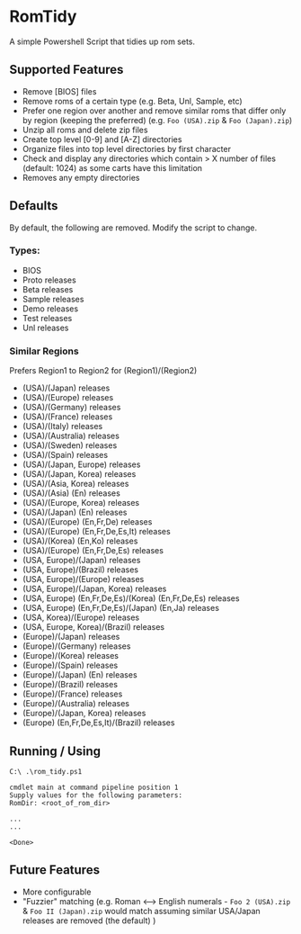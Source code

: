 # RomTidy
A simple Powershell Script that tidies up rom sets.

## Supported Features
* Remove \[BIOS\] files
* Remove roms of a certain type (e.g. Beta, Unl, Sample, etc)
* Prefer one region over another and remove similar roms that differ only by region (keeping the preferred) (e.g. `Foo (USA).zip` & `Foo (Japan).zip`)
* Unzip all roms and delete zip files
* Create top level \[0-9\] and \[A-Z\] directories
* Organize files into top level directories by first character
* Check and display any directories which contain > X number of files (default: 1024) as some carts have this limitation
* Removes any empty directories

## Defaults
By default, the following are removed. Modify the script to change.

### Types:
* BIOS
* Proto releases
* Beta releases
* Sample releases
* Demo releases
* Test releases
* Unl releases

### Similar Regions
Prefers Region1 to Region2 for (Region1)/(Region2)

* (USA)/(Japan) releases
* (USA)/(Europe) releases
* (USA)/(Germany) releases
* (USA)/(France) releases
* (USA)/(Italy) releases
* (USA)/(Australia) releases
* (USA)/(Sweden) releases
* (USA)/(Spain) releases
* (USA)/(Japan, Europe) releases
* (USA)/(Japan, Korea) releases
* (USA)/(Asia, Korea) releases
* (USA)/(Asia) (En) releases
* (USA)/(Europe, Korea) releases
* (USA)/(Japan) (En) releases
* (USA)/(Europe) (En,Fr,De) releases
* (USA)/(Europe) (En,Fr,De,Es,It) releases
* (USA)/(Korea) (En,Ko) releases
* (USA)/(Europe) (En,Fr,De,Es) releases
* (USA, Europe)/(Japan) releases
* (USA, Europe)/(Brazil) releases
* (USA, Europe)/(Europe) releases
* (USA, Europe)/(Japan, Korea) releases
* (USA, Europe) (En,Fr,De,Es)/(Korea) (En,Fr,De,Es) releases
* (USA, Europe) (En,Fr,De,Es)/(Japan) (En,Ja) releases
* (USA, Korea)/(Europe) releases
* (USA, Europe, Korea)/(Brazil) releases
* (Europe)/(Japan) releases
* (Europe)/(Germany) releases
* (Europe)/(Korea) releases
* (Europe)/(Spain) releases
* (Europe)/(Japan) (En) releases
* (Europe)/(Brazil) releases
* (Europe)/(France) releases
* (Europe)/(Australia) releases
* (Europe)/(Japan, Korea) releases
* (Europe) (En,Fr,De,Es,It)/(Brazil) releases

## Running / Using
```
C:\ .\rom_tidy.ps1

cmdlet main at command pipeline position 1
Supply values for the following parameters:
RomDir: <root_of_rom_dir>

...
...

<Done>
```

## Future Features
* More configurable
* "Fuzzier" matching (e.g. Roman <--> English numerals - `Foo 2 (USA).zip` & `Foo II (Japan).zip` would match assuming similar USA/Japan releases are removed (the default) )